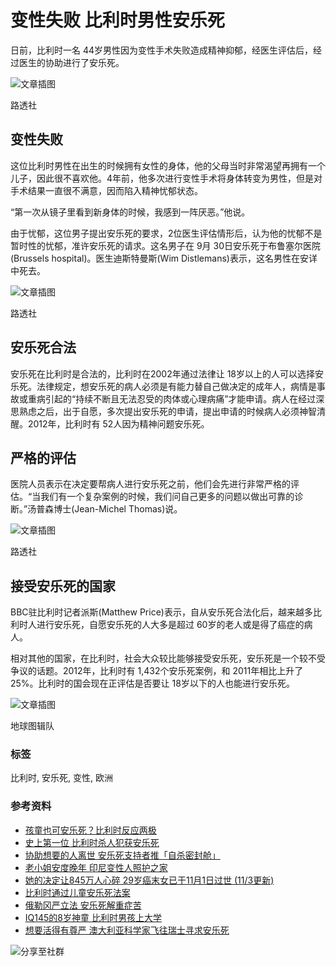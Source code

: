 # 变性失败 比利时男性安乐死

日前，比利时一名 44岁男性因为变性手术失败造成精神抑郁，经医生评估后，经过医生的协助进行了安乐死。

![文章插图](https://imagedelivery.net/UYQOTZcPn8gGeaNtnHVGeg/df6e88da-13f9-4dbc-fc14-ca67ac84b800/w=1024,quality=90,metadata=keep)

路透社

## 变性失败

这位比利时男性在出生的时候拥有女性的身体，他的父母当时非常渴望再拥有一个儿子，因此很不喜欢他。4年前，他多次进行变性手术将身体转变为男性，但是对手术结果一直很不满意，因而陷入精神忧郁状态。

“第一次从镜子里看到新身体的时候，我感到一阵厌恶。”他说。

由于忧郁，这位男子提出安乐死的要求，2位医生评估情形后，认为他的忧郁不是暂时性的忧郁，准许安乐死的请求。这名男子在 9月 30日安乐死于布鲁塞尔医院(Brussels hospital)。医生迪斯特曼斯(Wim Distlemans)表示，这名男性在安详中死去。

![文章插图](https://imagedelivery.net/UYQOTZcPn8gGeaNtnHVGeg/99850720-e9d8-46aa-0bda-70f887b7ab00/w=1024,quality=90,metadata=keep)

路透社

## 安乐死合法

安乐死在比利时是合法的，比利时在2002年通过法律让 18岁以上的人可以选择安乐死。法律规定，想安乐死的病人必须是有能力替自己做决定的成年人，病情是事故或重病引起的“持续不断且无法忍受的肉体或心理病痛”才能申请。病人在经过深思熟虑之后，出于自愿，多次提出安乐死的申请，提出申请的时候病人必须神智清醒。2012年，比利时有 52人因为精神问题安乐死。

## 严格的评估

医院人员表示在决定要帮病人进行安乐死之前，他们会先进行非常严格的评估。“当我们有一个复杂案例的时候，我们问自己更多的问题以做出可靠的诊断。”汤普森博士(Jean-Michel Thomas)说。

![文章插图](https://imagedelivery.net/UYQOTZcPn8gGeaNtnHVGeg/1398072c-f25d-48b3-ffbc-166317f07d00/w=1024,quality=90,metadata=keep)

路透社

## 接受安乐死的国家

BBC驻比利时记者派斯(Matthew Price)表示，自从安乐死合法化后，越来越多比利时人进行安乐死，自愿安乐死的人大多是超过 60岁的老人或是得了癌症的病人。

相对其他的国家，在比利时，社会大众较比能够接受安乐死，安乐死是一个较不受争议的话题。2012年，比利时有 1,432个安乐死案例，和 2011年相比上升了 25%。比利时的国会现在正评估是否要让 18岁以下的人也能进行安乐死。

![文章插图](https://imagedelivery.net/UYQOTZcPn8gGeaNtnHVGeg/c93e627b-8202-4017-e010-9168f5413600/w=1024,quality=90,metadata=keep)

地球图辑队

### 标签
比利时, 安乐死, 变性, 欧洲

### 参考资料
- [孩童也可安乐死？比利时反应两极](https://dq.yam.com/post/1364)
- [史上第一位 比利时杀人犯获安乐死](https://dq.yam.com/post/2533)
- [协助想要的人离世 安乐死支持者推「自杀密封舱」](https://dq.yam.com/post/9148)
- [老小姐安度晚年 印尼变性人照护之家](https://dq.yam.com/post/673)
- [她的决定让845万人心碎 29岁癌末女已于11月1日过世 (11/3更新)](https://dq.yam.com/post/2718)
- [比利时通过儿童安乐死法案](https://dq.yam.com/post/1599)
- [俄勒冈严立法 安乐死解重症苦](https://dq.yam.com/post/8693)
- [IQ145的8岁神童 比利时男孩上大学](https://dq.yam.com/post/9546)
- [想要活得有尊严 澳大利亚科学家飞往瑞士寻求安乐死](https://dq.yam.com/post/9264)

![分享至社群](https://sb.scorecardresearch.com/p?c1=2&c2=38111965&cv=3.6.0&cj=1)